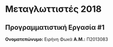 # Μεταγλωττιστές 2018
## Προγραμματιστική Εργασία #1

**Ονοματεπώνυμο:** Ειρήνη Φωκά
**Α.Μ.:** Π2013083



